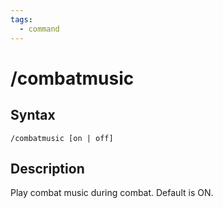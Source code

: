 ```yaml
---
tags:
  - command
---
```


# /combatmusic

## Syntax

<!--cmd-syntax-start-->
```eqcommand
/combatmusic [on | off]
```
<!--cmd-syntax-end-->

## Description

<!--cmd-desc-start-->
Play combat music during combat. Default is ON.
<!--cmd-desc-end-->